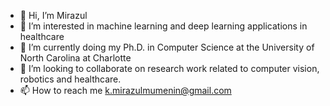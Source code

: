 - 👋 Hi, I’m Mirazul
- 👀 I’m interested in machine learning and deep learning applications in healthcare 
- 🌱 I’m currently doing my Ph.D. in Computer Science at the University of North Carolina at Charlotte
- 💞️ I’m looking to collaborate on research work related to computer vision, robotics and healthcare.
- 📫 How to reach me k.mirazulmumenin@gmail.com

<!---
MIrazul29/MIrazul29 is a ✨ special ✨ repository because its `README.md` (this file) appears on your GitHub profile.
You can click the Preview link to take a look at your changes.
--->
